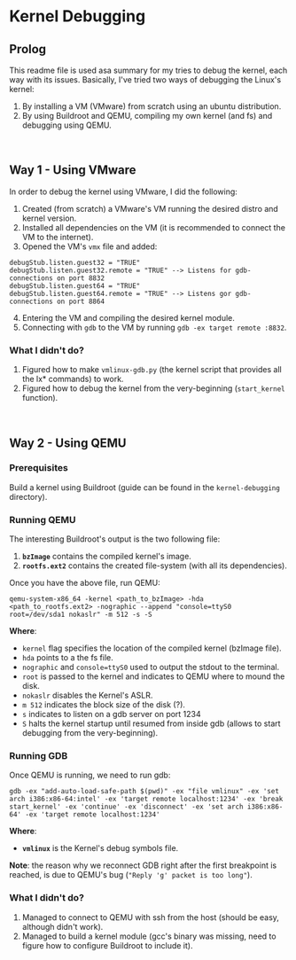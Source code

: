 # Kernel Debugging

## Prolog

This readme file is used asa summary for my tries to debug the kernel, each way with its issues.
Basically, I've tried two ways of debugging the Linux's kernel:
1. By installing a VM (VMware) from scratch using an ubuntu distribution.
2. By using Buildroot and QEMU, compiling my own kernel (and fs) and debugging using QEMU.

</br>

## Way 1 - Using VMware

In order to debug the kernel using VMware, I did the following:
1. Created (from scratch) a VMware's VM running the desired distro and kernel version.
2. Installed all dependencies on the VM (it is recommended to connect the VM to the internet).
3. Opened the VM's `vmx` file and added:
 ```
 debugStub.listen.guest32 = "TRUE"
 debugStub.listen.guest32.remote = "TRUE" --> Listens for gdb-connections on port 8832
 debugStub.listen.guest64 = "TRUE"
 debugStub.listen.guest64.remote = "TRUE" --> Listens gor gdb-connections on port 8864
 ```
4. Entering the VM and compiling the desired kernel module.
5. Connecting with `gdb` to the VM by running `gdb -ex target remote :8832`.

### What I didn't do?
1. Figured how to make `vmlinux-gdb.py` (the kernel script that provides all the lx* commands) to work.
2. Figured how to debug the kernel from the very-beginning (`start_kernel` function).

</br>

## Way 2 - Using QEMU

### Prerequisites 

Build a kernel using Buildroot (guide can be found in the `kernel-debugging` directory).

### Running QEMU

The interesting Buildroot's output is the two following file:
1. __`bzImage`__ contains the compiled kernel's image.
2. __`rootfs.ext2`__ contains the created file-system (with all its dependencies).

Once you have the above file, run QEMU:
```
qemu-system-x86_64 -kernel <path_to_bzImage> -hda <path_to_rootfs.ext2> -nographic --append "console=ttyS0 root=/dev/sda1 nokaslr" -m 512 -s -S
```

__Where__:
* `kernel` flag specifies the location of the compiled kernel (bzImage file).
* `hda` points to a the fs file.
* `nographic` and `console=ttyS0` used to output the stdout to the terminal.
* `root` is passed to the kernel and indicates to QEMU where to mound the disk.
* `nokaslr` disables the Kernel's ASLR.
* `m 512` indicates the block size of the disk (?).
* `s` indicates to listen on a gdb server on port 1234
* `S` halts the kernel startup until resumed from inside gdb (allows to start debugging from the very-beginning).  

### Running GDB

Once QEMU is running, we need to run gdb:
```
gdb -ex "add-auto-load-safe-path $(pwd)" -ex "file vmlinux" -ex 'set arch i386:x86-64:intel' -ex 'target remote localhost:1234' -ex 'break start_kernel' -ex 'continue' -ex 'disconnect' -ex 'set arch i386:x86-64' -ex 'target remote localhost:1234'
```

__Where__:
* __`vmlinux`__ is the Kernel's debug symbols file.

__Note__: the reason why we reconnect GDB right after the first breakpoint is reached, is due to QEMU's bug (`"Reply 'g' packet is too long"`).

### What I didn't do?
1. Managed to connect to QEMU with ssh from the host (should be easy, although didn't work).
2. Managed to build a kernel module (gcc's binary was missing, need to figure how to configure Buildroot to include it).

